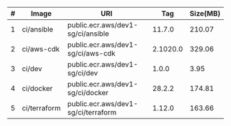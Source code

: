 
|#|Image|URI|Tag|Size(MB)|
|---|---|---|---|---|
|1|ci/ansible|public.ecr.aws/dev1-sg/ci/ansible|11.7.0|210.07|
|2|ci/aws-cdk|public.ecr.aws/dev1-sg/ci/aws-cdk|2.1020.0|329.06|
|3|ci/dev|public.ecr.aws/dev1-sg/ci/dev|1.0.0|3.95|
|4|ci/docker|public.ecr.aws/dev1-sg/ci/docker|28.2.2|174.81|
|5|ci/terraform|public.ecr.aws/dev1-sg/ci/terraform|1.12.0|163.66|

